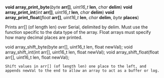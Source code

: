 **void array_print_byte**(*byt*e **arr[]**, *uint16_t* **len**, *char* **delim**)
**void array_print_int**(*int* **arr[]**, *uint16_t* **len**, *char* **delim**)
**void array_print_float**(*float* **arr[]**, *uint16_t* **len**, *char* **delim**, *byte* **places**)

Prints arr[] (of length len) over Serial, delimited by delim. Must use the function specific to the data type of the array. Float arrays must specify how many decimal places are printed.

void array_shift_byte(byte arr[], uint16_t len, float newVal);
void array_shift_int(int arr[], uint16_t len, float newVal);
void array_shift_float(float arr[], uint16_t len, float newVal);

	Shift values in arr[] (of length len) one place to the left, and appends newVal to the end to allow an array to act as a buffer or log.
